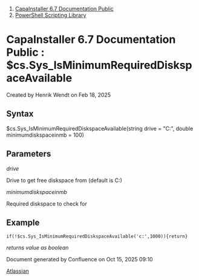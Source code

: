 <div id="page">

<div id="main" class="aui-page-panel">

<div id="main-header">

<div id="breadcrumb-section">

1.  [CapaInstaller 6.7 Documentation Public](index.html)
2.  [PowerShell Scripting Library](PowerShell-Scripting-Library_20342578761.html)

</div>

# <span id="title-text"> CapaInstaller 6.7 Documentation Public : \$cs.Sys_IsMinimumRequiredDiskspaceAvailable </span>

</div>

<div id="content" class="view">

<div class="page-metadata">

Created by <span class="author"> Henrik Wendt</span> on Feb 18, 2025

</div>

<div id="main-content" class="wiki-content group">

## Syntax

\$cs.Sys_IsMinimumRequiredDiskspaceAvailable(string drive = "C:", double minimumdiskspaceinmb = 100)

## Parameters

*drive*

Drive to get free diskspace from (default is C:)

*minimumdiskspaceinmb*

Required diskspace to check for

## Example

<div class="code panel pdl" style="border-width: 1px;">

<div class="codeContent panelContent pdl">

``` syntaxhighlighter-pre
if(!$cs.Sys_IsMinimumRequiredDiskspaceAvailable('c:',1000)){return}
```

</div>

</div>

*returns value as boolean*

</div>

</div>

</div>

<div id="footer" role="contentinfo">

<div class="section footer-body">

Document generated by Confluence on Oct 15, 2025 09:10

<div id="footer-logo">

[Atlassian](http://www.atlassian.com/)

</div>

</div>

</div>

</div>
